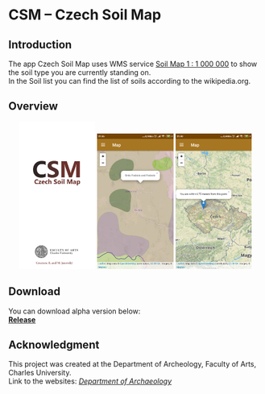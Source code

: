 # CSM – Czech Soil Map

## Introduction

The app Czech Soil Map uses WMS service <a href= "http://www.geology.cz/extranet/mapy/mapy-online/wms">Soil Map 1 : 1 000 000</a> to show the soil type you are currently standing on. <br>
In the Soil list you can find the list of soils according to the wikipedia.org.

## Overview
<p align="center">
<img src="media/images/screen0.png" width="30%">

<img src="media/images/screen1.png" width="30%">

<img src="media/images/screen2.png" width="30%">
</p>

## Download
You can download alpha version below:
<br>
<b>[Release](https://github.com/Barilac/CSM/releases)</b>

## Acknowledgment
This project was created at the Department of Archeology, Faculty of Arts, Charles University.<br>
Link to the websites: <i><a href="http://uprav.ff.cuni.cz">Department of Archaeology</a></i>
